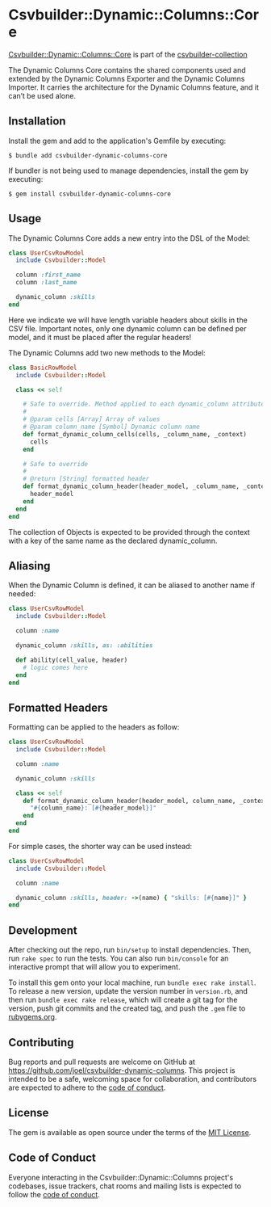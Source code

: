 # Csvbuilder::Dynamic::Columns::Core

[Csvbuilder::Dynamic::Columns::Core](https://github.com/joel/csvbuilder-dynamic-columns-core) is part of the [csvbuilder-collection](https://github.com/joel/csvbuilder)

The Dynamic Columns Core contains the shared components used and extended by the Dynamic Columns Exporter and the Dynamic Columns Importer. It carries the architecture for the Dynamic Columns feature, and it can’t be used alone.

## Installation

Install the gem and add to the application's Gemfile by executing:

    $ bundle add csvbuilder-dynamic-columns-core

If bundler is not being used to manage dependencies, install the gem by executing:

    $ gem install csvbuilder-dynamic-columns-core

## Usage

The Dynamic Columns Core adds a new entry into the
DSL of the Model:

```ruby
class UserCsvRowModel
  include Csvbuilder::Model

  column :first_name
  column :last_name

  dynamic_column :skills
end
```

Here we indicate we will have length variable headers about skills in the CSV file. Important notes, only one dynamic column can be defined per model, and it must be placed after the regular headers!

The Dynamic Columns add two new methods to the Model:

```ruby
class BasicRowModel
  include Csvbuilder::Model

  class << self

    # Safe to override. Method applied to each dynamic_column attribute
    #
    # @param cells [Array] Array of values
    # @param column_name [Symbol] Dynamic column name
    def format_dynamic_column_cells(cells, _column_name, _context)
      cells
    end

    # Safe to override
    #
    # @return [String] formatted header
    def format_dynamic_column_header(header_model, _column_name, _context)
      header_model
    end
  end
end
```

The collection of Objects is expected to be provided through the context with a key of the same name as the declared dynamic_column.

## Aliasing

When the Dynamic Column is defined, it can be aliased to another name if needed:

```ruby
class UserCsvRowModel
  include Csvbuilder::Model

  column :name

  dynamic_column :skills, as: :abilities

  def ability(cell_value, header)
    # logic comes here
  end
end
```

## Formatted Headers

Formatting can be applied to the headers as follow:

```ruby
class UserCsvRowModel
  include Csvbuilder::Model

  column :name

  dynamic_column :skills

  class << self
    def format_dynamic_column_header(header_model, column_name, _context)
      "#{column_name}: [#{header_model}]"
    end
  end
end
```

For simple cases, the shorter way can be used instead:

```ruby
class UserCsvRowModel
  include Csvbuilder::Model

  column :name

  dynamic_column :skills, header: ->(name) { "skills: [#{name}]" }
end
```


## Development

After checking out the repo, run `bin/setup` to install dependencies. Then, run `rake spec` to run the tests. You can also run `bin/console` for an interactive prompt that will allow you to experiment.

To install this gem onto your local machine, run `bundle exec rake install`. To release a new version, update the version number in `version.rb`, and then run `bundle exec rake release`, which will create a git tag for the version, push git commits and the created tag, and push the `.gem` file to [rubygems.org](https://rubygems.org).

## Contributing

Bug reports and pull requests are welcome on GitHub at https://github.com/joel/csvbuilder-dynamic-columns. This project is intended to be a safe, welcoming space for collaboration, and contributors are expected to adhere to the [code of conduct](https://github.com/[USERNAME]/csvbuilder-dynamic-columns/blob/main/CODE_OF_CONDUCT.md).

## License

The gem is available as open source under the terms of the [MIT License](https://opensource.org/licenses/MIT).

## Code of Conduct

Everyone interacting in the Csvbuilder::Dynamic::Columns project's codebases, issue trackers, chat rooms and mailing lists is expected to follow the [code of conduct](https://github.com/[USERNAME]/csvbuilder-dynamic-columns/blob/main/CODE_OF_CONDUCT.md).
